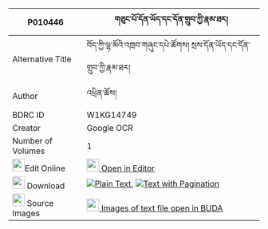 |P010446|གཅུང་པོ་དོན་ཡོད་དང་དོན་གྲུབ་ཀྱི་རྣམ་ཐར། 
| --- | --- 
|Alternative Title |བོད་ཀྱི་ལྷ་མོའི་འཁྲབ་གཞུང་དཔེ་ཚོགས། སྲས་དོན་ཡོད་དང་དོན་གྲུབ་ཀྱི་རྣམ་ཐར།
|Author| འཕྲིན་ཆོས།
|BDRC ID | W1KG14749
|Creator | Google OCR
|Number of Volumes| 1
|<img width="25" src="https://img.icons8.com/color/25/000000/edit-property.png">Edit Online| [<img width="25" src="https://avatars.githubusercontent.com/u/45091458?s=200&v=4"> Open in Editor](http://editor.openpecha.org/P010446)
|<img width="25" src="https://img.icons8.com/fluent/48/000000/download-2.png"/>  Download | [![](https://img.icons8.com/color/20/000000/txt.png)Plain Text](https://github.com/Openpecha/P010446/releases/download/v1/chungpo_donyo_dang_dondrub_kyi_plain_P010446.zip), [![](https://img.icons8.com/color/20/000000/txt.png)Text with Pagination](https://github.com/Openpecha/P010446/releases/download/v1/chungpo_donyo_dang_dondrub_kyi_pages_P010446.zip)
|<img width="25" src="https://img.icons8.com/plasticine/100/000000/pictures-folder.png"/>  Source Images | [<img width="25" src="https://library.bdrc.io/icons/BUDA-small.svg"> Images of text file open in BUDA](https://library.bdrc.io/show/bdr:W1KG14749)